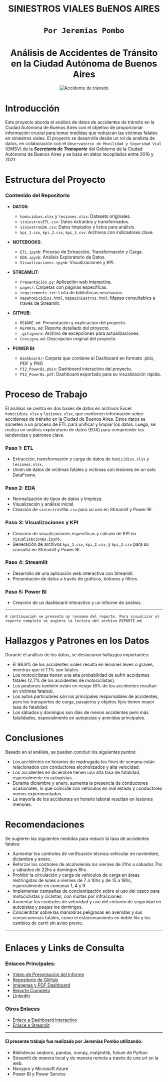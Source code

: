 <h1 align='center'>
 <b>SINIESTROS VIALES BuENOS AIRES</b>
</h1>

# <h1 align="center">**`Por Jeremías Pombo`**</h1>

<h1 align='center'>
 <b>Análisis de Accidentes de Tránsito en la Ciudad Autónoma de Buenos Aires</b>
</h1>

<p align='center'>
<img src="https://cdn.aarp.net/content/dam/aarp/auto/2021/05/1140-minor-fender-bender-esp.imgcache.rev.web.700.402.jpg" alt="Accidente de tránsito">
</p>

# Introducción

Este proyecto aborda el análisis de datos de accidentes de tránsito en la Ciudad Autónoma de Buenos Aires con el objetivo de proporcionar información crucial para tomar medidas que reduzcan las víctimas fatales en siniestros viales. El proyecto se desarrolla desde un rol de analista de datos, en colaboración con el `Observatorio de Movilidad y Seguridad Vial` (OMSV) de la ***Secretaría de Transporte*** del Gobierno de la Ciudad Autónoma de Buenos Aires y se basa en datos recopilados entre 2016 y 2021.

# Estructura del Proyecto

### Contenido del Repositorio

- **DATOS**:
  - `homicidios.xlsx` y `lesiones.xlsx`: Datasets originales.
  - `siniestrosETL.csv`: Datos extraídos y transformados.
  - `siniestroEDA.csv`: Datos limpiados y listos para análisis.
  - `kpi_1.csv`, `kpi_2.csv`, `kpi_3.csv`: Archivos con indicadores clave.

- **NOTEBOOKS**:
  - `ETL.ipynb`: Proceso de Extracción, Transformación y Carga.
  - `EDA.ipynb`: Análisis Exploratorio de Datos.
  - `Visualizaciones.ipynb`: Visualizaciones y KPI.

- **STREAMLIT**:
  - `Presentación.py`: Aplicación web interactiva.
  - `pages/`: Carpetas con páginas específicas.
  - `requirements.txt`: Lista de bibliotecas necesarias.
  - `mapahomicidios.html`, `mapasiniestros.html`: Mapas consultables a través de Streamlit.

- **GITHUB**:
  - `README.md`: Presentación y explicación del proyecto.
  - `REPORTE.md`: Reporte detallado del proyecto.
  - `.gitignore`: Archivo de excepciones para actualizaciones.
  - `Consigna.md`: Descripción original del proyecto.

- **POWER BI**:
  - `Dashboard/`: Carpeta que contiene el Dashboard en formato .pbix, PDF y PNG
  - `PI2_PowerBi.pbix`: Dashboard interactivo del proyecto.
  - `PI2_PowerBi.pdf`: Dashboard exportado para su visualización rápida.

# Proceso de Trabajo

El análisis se centra en dos bases de datos en archivos Excel: `homicidios.xlsx` y `lesiones.xlsx`, que contienen información sobre accidentes de tránsito en la Ciudad de Buenos Aires. Estos datos se someten a un proceso de ETL para unificar y limpiar los datos. Luego, se realiza un análisis exploratorio de datos (EDA) para comprender las tendencias y patrones clave.

### Paso 1: ETL

- Extracción, transformación y carga de datos de `homicidios.xlsx` y `lesiones.xlsx`.
- Unión de datos de víctimas fatales y víctimas con lesiones en un solo DataFrame.

### Paso 2: EDA

- Normalización de tipos de datos y limpieza.
- Visualización y análisis inicial.
- Creación de `siniestrosEDA.csv` para su uso en Streamlit y Power BI.

### Paso 3: Visualizaciones y KPI

- Creación de visualizaciones específicas y cálculo de KPI en `Visualizaciones.ipynb`.
- Generación de archivos `kpi_1.csv`, `kpi_2.csv`, y `kpi_3.csv` para su consulta en Streamlit y Power BI.

### Paso 4: Streamlit

- Desarrollo de una aplicación web interactiva con Streamlit.
- Presentación de datos a través de gráficos, botones y filtros.

### Paso 5: Power BI

- Creación de un dashboard interactivo y un informe de análisis.

***

`A continuación se presenta un resumen del reporte. Para visualizar el reporte completo se sugiere la lectura del archivo REPORTE.md`

# Hallazgos y Patrones en los Datos

Durante el análisis de los datos, se destacaron hallazgos importantes:

- El 98.9% de los accidentes viales resulta en lesiones leves o graves, mientras que el 1.1% son fatales.
- Los motociclistas tienen una alta probabilidad de sufrir accidentes fatales (2.7% de los accidentes de motociclistas).
- Los peatones también están en riesgo (6% de los accidentes resultan en víctimas fatales).
- Los autos particulares son los principales responsables de accidentes, pero los transportes de carga, pasajeros y objetos fijos tienen mayor tasa de fatalidad.
- Los sábados y domingos son días de menos accidentes pero más fatalidades, especialmente en autopistas y avenidas principales.

# Conclusiones

Basado en el análisis, se pueden concluir los siguientes puntos:

- Los accidentes en horarios de madrugada los fines de semana están relacionados con conductores alcoholizados y alta velocidad.
- Los accidentes en diciembre tienen una alta tasa de fatalidad, especialmente en autopistas.
- Durante diciembre y enero, aumenta la presencia de conductores ocasionales, lo que coincide con vehículos en mal estado y conductores menos experimentados.
- La mayoría de los accidentes en horario laboral resultan en lesiones menores.

# Recomendaciones

Se sugieren las siguientes medidas para reducir la tasa de accidentes fatales:

- Aumentar los controles de verificación técnica vehicular en noviembre, diciembre y enero.
- Reforzar los controles de alcoholemia los viernes de 21hs a sábados 7hs y sábados de 22hs a domingos 8hs.
- Prohibir la circulación y carga de vehículos de carga en áreas restringidas de lunes a viernes de 7 a 10hs y de 15 a 18hs, especialmente en comunas 1, 4 y 9.
- Implementar campañas de concientización sobre el uso del casco para motociclistas y ciclistas, con multas por infracciones.
- Aumentar los controles de velocidad y uso del cinturón de seguridad en autopistas y peajes los domingos.
- Concientizar sobre las maniobras peligrosas en avenidas y sus consecuencias fatales, como el estacionamiento en doble fila y los cambios de carril sin aviso previo.

***

# Enlaces y Links de Consulta

### Enlaces Principales:

* [Video de Presentación del Informe](https://youtu.be/FA8Fndmutn4?si=6xv35AGshB3oQt35)
* [Repositorio de GitHub](https://github.com/Jeremias44/Proyecto_Individual_2.git)
* [Imágenes y PDF Dashboard](https://github.com/Jeremias44/Proyecto_Individual_2/tree/main/Dashboard)
* [Reporte Completo](https://github.com/Jeremias44/Proyecto_Individual_2/blob/main/REPORTE.md)
* [Linkedin](https://www.linkedin.com/in/jeremiaspombo/)

### Otros Enlaces

* [Enlace a Dashboard Interactivo](https://www.novypro.com/project/informe-de-siniestros-viales-en-la-ciudad-de-buenos-aires---2016-a-2021)
* [Enlace a Streamlit](https://proyectoindividual2jeremiaspombo.streamlit.app/)

***

#### El presente trabajo fue realizado por Jeremías Pombo utilizando:
* Bibliotecas seaborn, pandas, numpy, matplotlib, folium de Python
* Streamlit de manera local y de manera remota a través de una url en la web.
* Novypro y Microsoft Azure 
* Power Bi y Power Service
